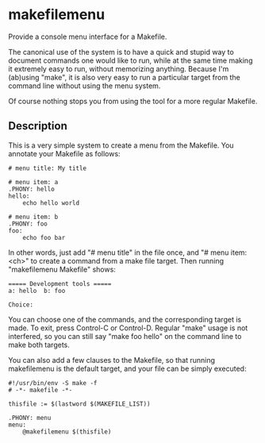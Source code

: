 # makefilemenu

Provide a console menu interface for a Makefile.

The canonical use of the system is to have a quick and stupid way to
document commands one would like to run, while at the same time making
it extremely easy to run, without memorizing anything.  Because I'm
(ab)using "make", it is also very easy to run a particular target from
the command line without using the menu system.

Of course nothing stops you from using the tool for a more regular
Makefile.

## Description

This is a very simple system to create a menu from the Makefile.  You
annotate your Makefile as follows:

    # menu title: My title

    # menu item: a
    .PHONY: hello
    hello:
    	echo hello world

    # menu item: b
    .PHONY: foo
    foo:
    	echo foo bar

In other words, just add "# menu title" in the file once, and "# menu
item: &lt;ch&gt;" to create a command from a make file target.  Then
running "makefilemenu Makefile" shows:

    ===== Development tools =====
    a: hello  b: foo

    Choice: 

You can choose one of the commands, and the corresponding target is
made.  To exit, press Control-C or Control-D.  Regular "make" usage is
not interfered, so you can still say "make foo hello" on the command
line to make both targets.

You can also add a few clauses to the Makefile, so that running
makefilemenu is the default target, and your file can be simply
executed:

    #!/usr/bin/env -S make -f
    # -*- makefile -*-

    thisfile := $(lastword $(MAKEFILE_LIST))

    .PHONY: menu
    menu:
        @makefilemenu $(thisfile)
